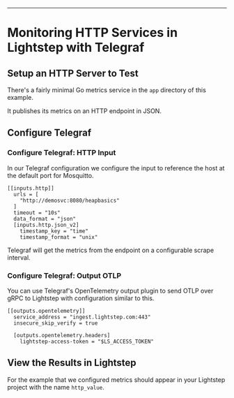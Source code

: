 ---
# Monitoring HTTP Services in Lightstep with Telegraf

## Setup an HTTP Server to Test

There's a fairly minimal Go metrics service in the `app` directory of this example.

It publishes its metrics on an HTTP endpoint in JSON.

## Configure Telegraf

### Configure Telegraf: HTTP Input

In our Telegraf configuration we configure the input to reference the host at the default port for Mosquitto.

```
[[inputs.http]]
  urls = [
    "http://demosvc:8080/heapbasics"
  ]
  timeout = "10s"
  data_format = "json"
  [inputs.http.json_v2]
    timestamp_key = "time"
    timestamp_format = "unix"
```

Telegraf will get the metrics from the endpoint on a configurable scrape interval. 

### Configure Telegraf: Output OTLP

You can use Telegraf's OpenTelemetry output plugin to send OTLP over gRPC to Lightstep with configuration similar to this.

```
[[outputs.opentelemetry]]
  service_address = "ingest.lightstep.com:443"
  insecure_skip_verify = true

  [outputs.opentelemetry.headers]
    lightstep-access-token = "$LS_ACCESS_TOKEN"
```

## View the Results in Lightstep

For the example that we configured metrics should appear in your Lightstep project with the name `http_value`.

